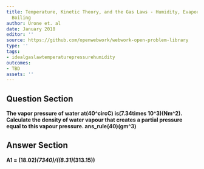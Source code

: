 ```yaml
---
title: Temperature, Kinetic Theory, and the Gas Laws - Humidity, Evaporation, and
  Boiling
author: Urone et. al
date: January 2018
editor: ''
source: https://github.com/openwebwork/webwork-open-problem-library
type: ''
tags:
- idealgaslawtemperaturepressurehumidity
outcomes:
- TBD
assets: ''
---
```


## Question Section 

<b>
The vapor pressure of water at(40^circC) is(7.34times 10^3)(Nm^2). Calculate the density of water vapour that creates a partial pressure equal to this vapour pressure.
ans_rule(40)(gm^3)



## Answer Section

A1 = (18.02)*(7340)/((8.31)*(313.15))